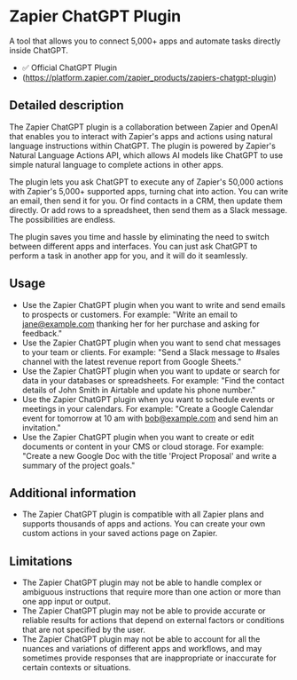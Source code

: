 # Zapier ChatGPT Plugin
A tool that allows you to connect 5,000+ apps and automate tasks directly inside ChatGPT.

* ✅ Official ChatGPT Plugin
* (https://platform.zapier.com/zapier_products/zapiers-chatgpt-plugin)

## Detailed description
The Zapier ChatGPT plugin is a collaboration between Zapier and OpenAI that enables you to interact with Zapier's apps and actions using natural language instructions within ChatGPT. The plugin is powered by Zapier's Natural Language Actions API, which allows AI models like ChatGPT to use simple natural language to complete actions in other apps.

The plugin lets you ask ChatGPT to execute any of Zapier's 50,000 actions with Zapier's 5,000+ supported apps, turning chat into action. You can write an email, then send it for you. Or find contacts in a CRM, then update them directly. Or add rows to a spreadsheet, then send them as a Slack message. The possibilities are endless.

The plugin saves you time and hassle by eliminating the need to switch between different apps and interfaces. You can just ask ChatGPT to perform a task in another app for you, and it will do it seamlessly.

## Usage
- Use the Zapier ChatGPT plugin when you want to write and send emails to prospects or customers. For example: "Write an email to jane@example.com thanking her for her purchase and asking for feedback."
- Use the Zapier ChatGPT plugin when you want to send chat messages to your team or clients. For example: "Send a Slack message to #sales channel with the latest revenue report from Google Sheets."
- Use the Zapier ChatGPT plugin when you want to update or search for data in your databases or spreadsheets. For example: "Find the contact details of John Smith in Airtable and update his phone number."
- Use the Zapier ChatGPT plugin when you want to schedule events or meetings in your calendars. For example: "Create a Google Calendar event for tomorrow at 10 am with bob@example.com and send him an invitation."
- Use the Zapier ChatGPT plugin when you want to create or edit documents or content in your CMS or cloud storage. For example: "Create a new Google Doc with the title 'Project Proposal' and write a summary of the project goals."

## Additional information
- The Zapier ChatGPT plugin is compatible with all Zapier plans and supports thousands of apps and actions. You can create your own custom actions in your saved actions page on Zapier.

## Limitations
- The Zapier ChatGPT plugin may not be able to handle complex or ambiguous instructions that require more than one action or more than one app input or output.
- The Zapier ChatGPT plugin may not be able to provide accurate or reliable results for actions that depend on external factors or conditions that are not specified by the user.
- The Zapier ChatGPT plugin may not be able to account for all the nuances and variations of different apps and workflows, and may sometimes provide responses that are inappropriate or inaccurate for certain contexts or situations.
